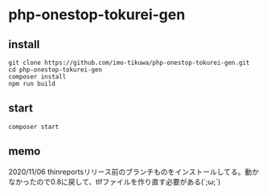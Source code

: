 # php-onestop-tokurei-gen

## install
```
git clone https://github.com/imo-tikuwa/php-onestop-tokurei-gen.git
cd php-onestop-tokurei-gen
composer install
npm run build
```

## start
```
composer start
```

## memo
2020/11/06 thinreportsリリース前のブランチものをインストールしてる。動かなかったので0.8に戻して、tlfファイルを作り直す必要がある(´;ω;`)
